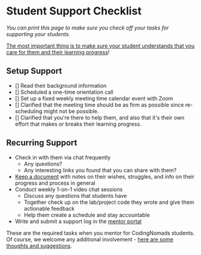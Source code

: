 # Student Support Checklist

_You can print this page to make sure you check off your tasks for supporting your students._

<ins>The most important thing is to make sure your student understands that you care for them and their learning progress</ins>!

## Setup Support

- [] Read their background information
- [] Scheduled a one-time orientation call
- [] Set up a fixed weekly meeting time calendar event with Zoom
- [] Clarified that the meeting time should be as firm as possible since re-scheduling might not be possible.
- [] Clarified that you're there to help them, and also that it's their own effort that makes or breaks their learning progress.

## Recurring Support

- Check in with them via chat frequently
  - Any questions?
  - Any interesting links you found that you can share with them?
- [Keep a document](13_student_notes.md) with notes on their wishes, struggles, and info on their progress and process in general
- Conduct weekly 1-on-1 video chat sessions
  - Discuss any questions that students have
  - Together check up on the lab/project code they wrote and give them actionable feedback
  - Help them create a schedule and stay accountable
- Write and submit a support log in the [mentor portal](https://codingnomads.com/mentor-portal)

These are the required tasks when you mentor for CodingNomads students. Of course, we welcome any additional involvement - [here are some thoughts and suggestions](04_how_to_mentor.md).
